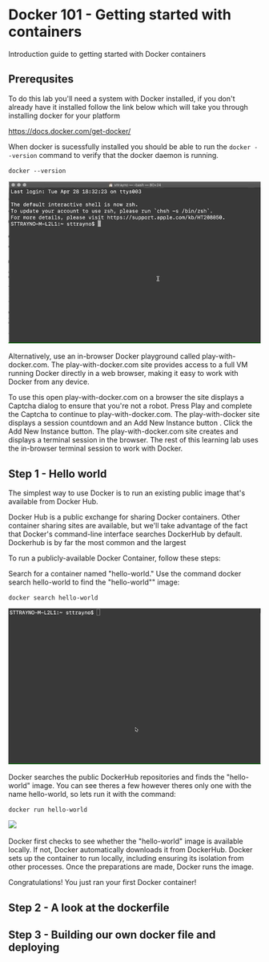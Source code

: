 # Docker 101 - Getting started with containers

Introduction guide to getting started with Docker containers


## Prerequsites

To do this lab you'll need a system with Docker installed, if you don't already have it installed follow the link below which will take you through installing docker for your platform

https://docs.docker.com/get-docker/

When docker is sucessfully installed you should be able to run the ```docker --version``` command to verify that the docker daemon is running.

```
docker --version
```

![](images/docker-v.gif)


Alternatively, use an in-browser Docker playground called play-with-docker.com. The play-with-docker.com site provides access to a full VM running Docker directly in a web browser, making it easy to work with Docker from any device.

To use this open play-with-docker.com on a browser the site displays a Captcha dialog to ensure that you're not a robot. Press Play and complete the Captcha to continue to play-with-docker.com. The play-with-docker site displays a session countdown and an Add New Instance button
.
Click the Add New Instance button. The play-with-docker.com site creates and displays a terminal session in the browser. The rest of this learning lab uses the in-browser terminal session to work with Docker.

## Step 1 - Hello world

The simplest way to use Docker is to run an existing public image that's available from Docker Hub.

Docker Hub is a public exchange for sharing Docker containers. Other container sharing sites are available, but we'll take advantage of the fact that Docker's command-line interface searches DockerHub by default. Dockerhub is by far the most common and the largest

To run a publicly-available Docker Container, follow these steps:

Search for a container named "hello-world." Use the command docker search hello-world to find the "hello-world"" image:

```
docker search hello-world
```

![](images/hello-world.gif)

Docker searches the public DockerHub repositories and finds the "hello-world" image. You can see theres a few however theres only one with the name hello-world, so lets run it with the command:

```
docker run hello-world
```

![](images/run-hello-world.gif)


Docker first checks to see whether the "hello-world" image is available locally. If not, Docker automatically downloads it from DockerHub. Docker sets up the container to run locally, including ensuring its isolation from other processes. Once the preparations are made, Docker runs the image.

Congratulations! You just ran your first Docker container!

## Step 2 -  A look at the dockerfile

## Step 3 - Building our own docker file and deploying



